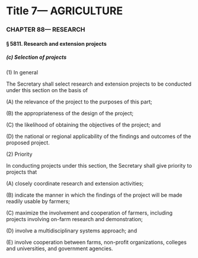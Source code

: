 
# Title 7— AGRICULTURE
### CHAPTER 88— RESEARCH
#### § 5811. Research and extension projects
##### (c) Selection of projects

(1) In general

The Secretary shall select research and extension projects to be conducted under this section on the basis of

(A) the relevance of the project to the purposes of this part;

(B) the appropriateness of the design of the project;

(C) the likelihood of obtaining the objectives of the project; and

(D) the national or regional applicability of the findings and outcomes of the proposed project.

(2) Priority

In conducting projects under this section, the Secretary shall give priority to projects that

(A) closely coordinate research and extension activities;

(B) indicate the manner in which the findings of the project will be made readily usable by farmers;

(C) maximize the involvement and cooperation of farmers, including projects involving on-farm research and demonstration;

(D) involve a multidisciplinary systems approach; and

(E) involve cooperation between farms, non-profit organizations, colleges and universities, and government agencies.
